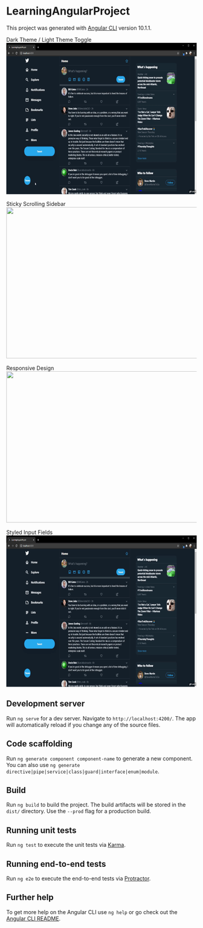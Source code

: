 # LearningAngularProject

This project was generated with [Angular CLI](https://github.com/angular/angular-cli) version 10.1.1.

Dark Theme / Light Theme Toggle  
<img src="/src/assets/gifs/colorthemetoggle.gif" width="700" height="400" />

Sticky Scrolling Sidebar  
<img src="/src/assets/gifs/scrolling.gif" width="700" height="400" />

Responsive Design  
<img src="/src/assets/gifs/responsive.gif" width="700" height="400" />

Styled Input Fields  
<img src="/src/assets/gifs/styled-input.gif" width="700" height="400" />

## Development server

Run `ng serve` for a dev server. Navigate to `http://localhost:4200/`. The app will automatically reload if you change any of the source files.

## Code scaffolding

Run `ng generate component component-name` to generate a new component. You can also use `ng generate directive|pipe|service|class|guard|interface|enum|module`.

## Build

Run `ng build` to build the project. The build artifacts will be stored in the `dist/` directory. Use the `--prod` flag for a production build.

## Running unit tests

Run `ng test` to execute the unit tests via [Karma](https://karma-runner.github.io).

## Running end-to-end tests

Run `ng e2e` to execute the end-to-end tests via [Protractor](http://www.protractortest.org/).

## Further help

To get more help on the Angular CLI use `ng help` or go check out the [Angular CLI README](https://github.com/angular/angular-cli/blob/master/README.md).
